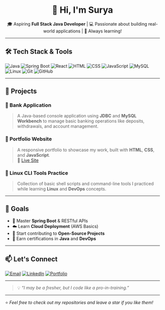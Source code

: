 <h1 align="center">👋 Hi, I'm Surya</h1>

<p align="center">
🎓 Aspiring <strong>Full Stack Java Developer</strong> | 💻 Passionate about building real-world applications | 🚀 Always learning!
</p>

---

## 🛠️ Tech Stack & Tools

![Java](https://img.shields.io/badge/-Java-007396?style=flat&logo=java&logoColor=white)
![Spring Boot](https://img.shields.io/badge/-SpringBoot-6DB33F?style=flat&logo=springboot&logoColor=white)
![React](https://img.shields.io/badge/-React-61DAFB?style=flat&logo=react&logoColor=black)
![HTML](https://img.shields.io/badge/-HTML5-E34F26?style=flat&logo=html5&logoColor=white)
![CSS](https://img.shields.io/badge/-CSS3-1572B6?style=flat&logo=css3)
![JavaScript](https://img.shields.io/badge/-JavaScript-F7DF1E?style=flat&logo=javascript&logoColor=black)
![MySQL](https://img.shields.io/badge/-MySQL-4479A1?style=flat&logo=mysql&logoColor=white)
![Linux](https://img.shields.io/badge/-Linux-FCC624?style=flat&logo=linux&logoColor=black)
![Git](https://img.shields.io/badge/-Git-F05032?style=flat&logo=git&logoColor=white)
![GitHub](https://img.shields.io/badge/-GitHub-181717?style=flat&logo=github)

---

## 💼 Projects

### 🔹 Bank Application
> A Java-based console application using **JDBC** and **MySQL Workbench** to manage basic banking operations like deposits, withdrawals, and account management.

### 🔹 Portfolio Website
> A responsive portfolio to showcase my work, built with **HTML**, **CSS**, and **JavaScript**.  
🔗 [Live Site](https://suryaportfolio-iota.vercel.app/)

### 🔹 Linux CLI Tools Practice
> Collection of basic shell scripts and command-line tools I practiced while learning **Linux** and **DevOps** concepts.

---

## 🎯 Goals

- 📘 Master **Spring Boot** & RESTful APIs  
- ☁️ Learn **Cloud Deployment** (AWS Basics)  
- 🤝 Start contributing to **Open-Source Projects**  
- 📜 Earn certifications in **Java** and **DevOps**

---

## 📫 Let's Connect

[![Email](https://img.shields.io/badge/Email-sxrya007@gmail.com-red?style=flat&logo=gmail&logoColor=white)](mailto:sxrya007@gmail.com)
[![LinkedIn](https://img.shields.io/badge/LinkedIn-blue?style=flat&logo=linkedin&logoColor=white)](https://www.linkedin.com/in/surya-b-in/)
[![Portfolio](https://img.shields.io/badge/Portfolio-View-green?style=flat)](https://suryaportfolio-iota.vercel.app/)

---

> 💡 *“I may be a fresher, but I code like a pro-in-training.”*

---

⭐️ _Feel free to check out my repositories and leave a star if you like them!_
